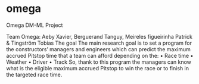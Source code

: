 # omega
Omega DM-ML Project

Team Omega: Aeby Xavier, Berguerand Tanguy, Meireles figueirinha Patrick & Tingström Tobias
The goal
The main research goal is to set a program for the constructors’ managers and engineers which can predict the maximum accrued Pitstop time that a team can afford depending on the:
• Race time
• Weather
• Driver
• Track
So, thank to this program the managers can know what is the eligible maximum accrued Pitstop to win the race or to finish in the targeted race time.
